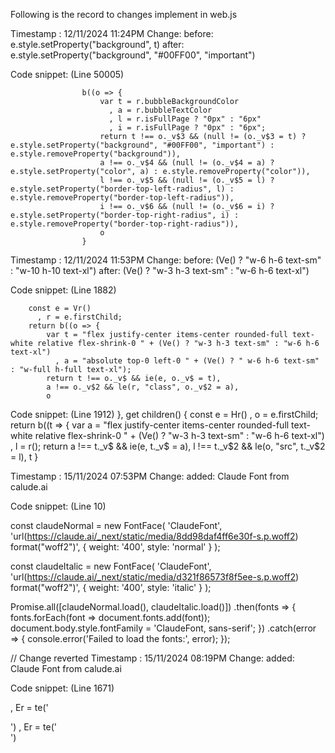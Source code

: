 Following is the record to changes implement in web.js

Timestamp : 12/11/2024 11:24PM
Change:
before:
    e.style.setProperty("background", t) 
after:
    e.style.setProperty("background", "#00FF00", "important")

Code snippet: (Line 50005)

                    b((o => {
                        var t = r.bubbleBackgroundColor
                          , a = r.bubbleTextColor
                          , l = r.isFullPage ? "0px" : "6px"
                          , i = r.isFullPage ? "0px" : "6px";
                        return t !== o._v$3 && (null != (o._v$3 = t) ? e.style.setProperty("background", "#00FF00", "important") : e.style.removeProperty("background")),
                        a !== o._v$4 && (null != (o._v$4 = a) ? e.style.setProperty("color", a) : e.style.removeProperty("color")),
                        l !== o._v$5 && (null != (o._v$5 = l) ? e.style.setProperty("border-top-left-radius", l) : e.style.removeProperty("border-top-left-radius")),
                        i !== o._v$6 && (null != (o._v$6 = i) ? e.style.setProperty("border-top-right-radius", i) : e.style.removeProperty("border-top-right-radius")),
                        o
                    }


Timestamp : 12/11/2024 11:53PM
Change:
before:
    (Ve() ? "w-6 h-6 text-sm" : "w-10 h-10 text-xl")
after:
    (Ve() ? "w-3 h-3 text-sm" : "w-6 h-6 text-xl")

Code snippet: (Line 1882)


        const e = Vr()
          , r = e.firstChild;
        return b((o => {
            var t = "flex justify-center items-center rounded-full text-white relative flex-shrink-0 " + (Ve() ? "w-3 h-3 text-sm" : "w-6 h-6 text-xl")
              , a = "absolute top-0 left-0 " + (Ve() ? " w-6 h-6 text-sm" : "w-full h-full text-xl");
            return t !== o._v$ && ie(e, o._v$ = t),
            a !== o._v$2 && le(r, "class", o._v$2 = a),
            o

Code snippet: (Line 1912)
        },
        get children() {
            const e = Hr()
              , o = e.firstChild;
            return b((t => {
                var a = "flex justify-center items-center rounded-full text-white relative flex-shrink-0 " + (Ve() ? "w-3 h-3 text-sm" : "w-6 h-6 text-xl")
                  , l = r();
                return a !== t._v$ && ie(e, t._v$ = a),
                l !== t._v$2 && le(o, "src", t._v$2 = l),
                t
            }


Timestamp : 15/11/2024 07:53PM
Change:
added: Claude Font from calude.ai

Code snippet: (Line 10)

const claudeNormal = new FontFace(
  'ClaudeFont',
  'url(https://claude.ai/_next/static/media/8dd98daf4ff6e30f-s.p.woff2) format("woff2")',
  { weight: '400', style: 'normal' }
);

const claudeItalic = new FontFace(
  'ClaudeFont',
  'url(https://claude.ai/_next/static/media/d321f86573f8f5ee-s.p.woff2) format("woff2")',
  { weight: '400', style: 'italic' }
);

Promise.all([claudeNormal.load(), claudeItalic.load()])
  .then(fonts => {
    fonts.forEach(font => document.fonts.add(font));
    document.body.style.fontFamily = 'ClaudeFont, sans-serif';
  })
  .catch(error => {
    console.error('Failed to load the fonts:', error);
  });



// Change reverted
Timestamp : 15/11/2024 08:19PM
Change:
added: Claude Font from calude.ai

Code snippet: (Line 1671)

  , Er = te('<div class="w-full h-auto max-h-[192px] min-h-[56px] flex flex-col items-end justify-between chatbot-input border border-[#eeeeee]" data-testid="input"><div class="w-full flex items-end justify-between">')
  , Er = te('<div class="w-full h-auto max-h-[192px] min-h-[56px] flex flex-col items-end justify-between chatbot-input border border-[#eeeeee]" data-testid="input" style="box-sizing: border-box; width: 100%;"><div class="w-full flex items-end justify-between" style="box-sizing: border-box;"></div>')


  

